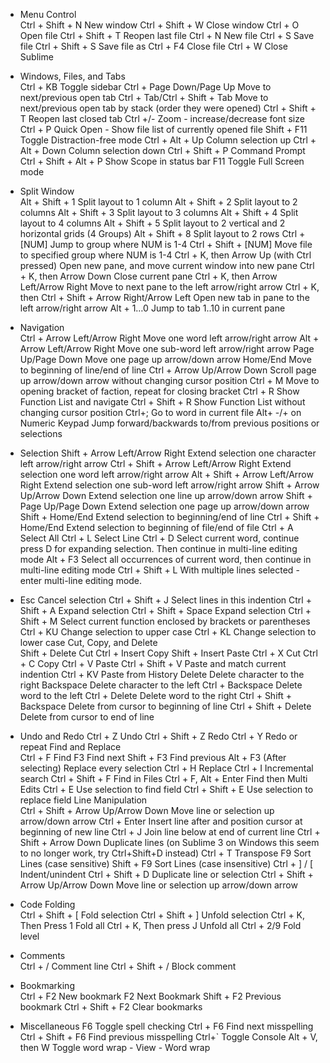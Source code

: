 - Menu Control	
Ctrl + Shift + N	New window
Ctrl + Shift + W	Close window
Ctrl + O	Open file
Ctrl + Shift + T	Reopen last file
Ctrl + N	New file
Ctrl + S	Save file
Ctrl + Shift + S	Save file as
Ctrl + F4	Close file
Ctrl + W	Close Sublime

- Windows, Files, and Tabs	
Ctrl + KB	Toggle sidebar
Ctrl + Page Down/Page Up	Move to next/previous open tab
Ctrl + Tab/Ctrl + Shift + Tab	Move to next/previous open tab by stack (order they were opened)
Ctrl + Shift + T	Reopen last closed tab
Ctrl +/-	Zoom - increase/decrease font size
Ctrl + P	Quick Open - Show file list of currently opened file
Shift + F11	Toggle Distraction-free mode
Ctrl + Alt + Up	Column selection up
Ctrl + Alt + Down	Column selection down
Ctrl + Shift + P	Command Prompt
Ctrl + Shift + Alt + P	Show Scope in status bar
F11	Toggle Full Screen mode

- Split Window	
Alt + Shift + 1	Split layout to 1 column
Alt + Shift + 2	Split layout to 2 columns
Alt + Shift + 3	Split layout to 3 columns
Alt + Shift + 4	Split layout to 4 columns
Alt + Shift + 5	Split layout to 2 vertical and 2 horizontal grids (4 Groups)
Alt + Shift + 8	Split layout to 2 rows
Ctrl + [NUM]	Jump to group where NUM is 1-4
Ctrl + Shift + [NUM]	Move file to specified group where NUM is 1-4
Ctrl + K, then Arrow Up (with Ctrl pressed)	Open new pane, and move current window into new pane
Ctrl + K, then Arrow Down	Close current pane
Ctrl + K, then Arrow Left/Arrow Right	Move to next pane to the left arrow/right arrow
Ctrl + K, then Ctrl + Shift + Arrow Right/Arrow Left	Open new tab in pane to the left arrow/right arrow
Alt + 1…0	Jump to tab 1..10 in current pane
- Navigation	
Ctrl + Arrow Left/Arrow Right	Move one word left arrow/right arrow
Alt + Arrow Left/Arrow Right	Move one sub-word left arrow/right arrow
Page Up/Page Down	Move one page up arrow/down arrow
Home/End	Move to beginning of line/end of line
Ctrl + Arrow Up/Arrow Down	Scroll page up arrow/down arrow without changing cursor position
Ctrl + M	Move to opening bracket of faction, repeat for closing bracket
Ctrl + R	Show Function List and navigate
Ctrl + Shift + R	Show Function List without changing cursor position
Ctrl+;	Go to word in current file
Alt+ -/+ on Numeric Keypad	Jump forward/backwards to/from previous positions or selections
- Selection	
Shift + Arrow Left/Arrow Right	Extend selection one character left arrow/right arrow
Ctrl + Shift + Arrow Left/Arrow Right	Extend selection one word left arrow/right arrow
Alt + Shift + Arrow Left/Arrow Right	Extend selection one sub-word left arrow/right arrow
Shift + Arrow Up/Arrow Down	Extend selection one line up arrow/down arrow
Shift + Page Up/Page Down	Extend selection one page up arrow/down arrow
Shift + Home/End	Extend selection to beginning/end of line
Ctrl + Shift + Home/End	Extend selection to beginning of file/end of file
Ctrl + A	Select All
Ctrl + L	Select Line
Ctrl + D	Select current word, continue press D for expanding selection. Then continue in multi-line editing mode
Alt + F3	Select all occurrences of current word, then continue in multi-line editing mode
Ctrl + Shift + L	With multiple lines selected - enter multi-line editing mode.
- Esc	Cancel selection
Ctrl + Shift + J	Select lines in this indention
Ctrl + Shift + A	Expand selection
Ctrl + Shift + Space	Expand selection
Ctrl + Shift + M	Select current function enclosed by brackets or parentheses
Ctrl + KU	Change selection to upper case
Ctrl + KL	Change selection to lower case
Cut, Copy, and Delete	
Shift + Delete	Cut
Ctrl + Insert	Copy
Shift + Insert	Paste
Ctrl + X	Cut
Ctrl + C	Copy
Ctrl + V	Paste
Ctrl + Shift + V	Paste and match current indention
Ctrl + KV	Paste from History
Delete	Delete character to the right
Backspace	Delete character to the left
Ctrl + Backspace	Delete word to the left
Ctrl + Delete	Delete word to the right
Ctrl + Shift + Backspace	Delete from cursor to beginning of line
Ctrl + Shift + Delete	Delete from cursor to end of line
- Undo and Redo	
Ctrl + Z	Undo
Ctrl + Shift + Z	Redo
Ctrl + Y	Redo or repeat
Find and Replace	
Ctrl + F	Find
F3	Find next
Shift + F3	Find previous
Alt + F3 (After selecting)	Replace every selection
Ctrl + H	Replace
Ctrl + I	Incremental search
Ctrl + Shift + F	Find in Files
Ctrl + F, Alt + Enter	Find then Multi Edits
Ctrl + E	Use selection to find field
Ctrl + Shift + E	Use selection to replace field
Line Manipulation	
Ctrl + Shift + Arrow Up/Arrow Down	Move line or selection up arrow/down arrow
Ctrl + Enter	Insert line after and position cursor at beginning of new line
Ctrl + J	Join line below at end of current line
Ctrl + Shift + Arrow Down	Duplicate lines (on Sublime 3 on Windows this seem to no longer work, try Ctrl+Shift+D instead)
Ctrl + T	Transpose
F9	Sort Lines (case sensitive)
Shift + F9	Sort Lines (case insensitive)
Ctrl + ] / [	Indent/unindent
Ctrl + Shift + D	Duplicate line or selection
Ctrl + Shift + Arrow Up/Arrow Down	Move line or selection up arrow/down arrow

- Code Folding	
Ctrl + Shift + [	Fold selection
Ctrl + Shift + ]	Unfold selection
Ctrl + K, Then Press 1	Fold all
Ctrl + K, Then press J	Unfold all
Ctrl + 2/9	Fold level

- Comments	
Ctrl + /	Comment line
Ctrl + Shift + /	Block comment

- Bookmarking	
Ctrl + F2	New bookmark
F2	Next Bookmark
Shift + F2	Previous bookmark
Ctrl + Shift + F2	Clear bookmarks

- Miscellaneous	
F6	Toggle spell checking
Ctrl + F6	Find next misspelling
Ctrl + Shift + F6	Find previous misspelling
Ctrl+`	Toggle Console
Alt + V, then W	Toggle word wrap - View - Word wrap